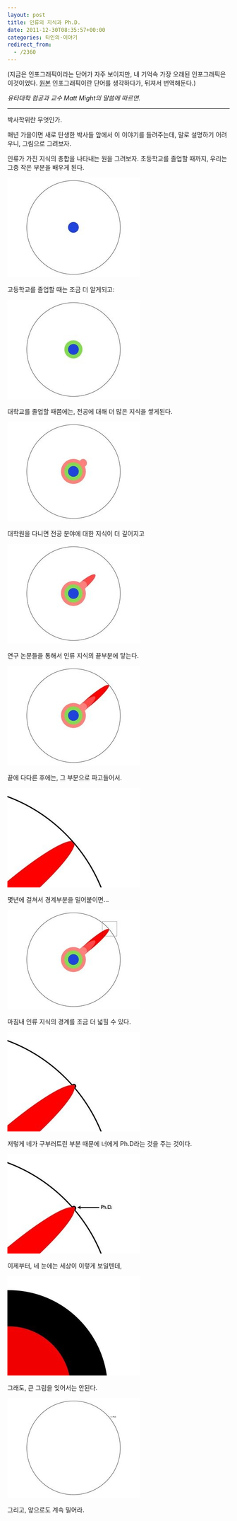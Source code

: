 ```yaml
---
layout: post
title: 인류의 지식과 Ph.D.
date: 2011-12-30T08:35:57+00:00
categories: 타인의-이야기
redirect_from:
  - /2360
---
```


 

(지금은 인포그래픽이라는 단어가 자주 보이지만, 내 기억속 가장 오래된 인포그래픽은 이것이었다. <a title="기즈모" href="http://gizmodo.com/5613794/what-is-exactly-a-doctorate" target="_blank" rel="noopener">원본</a> 인포그래픽이란 단어를 생각하다가, 뒤져서 번역해둔다.)

<em>유타대학 컴공과 교수 Matt Might의 말씀에 따르면.</em>

<hr />

박사학위란 무엇인가.

매년 가을이면 새로 탄생한 박사들 앞에서 이 이야기를 들려주는데, 말로 설명하기 어려우니, 그림으로 그려보자.

인류가 가진 지식의 총합을 나타내는 원을 그려보자. 초등학교를 졸업할 때까지, 우리는 그중 작은 부분을 배우게 된다.

![ ](/assets/media/uploads_1_cfile5.uf.186267504EFD76E2196BEE.jpg)

 

고등학교를 졸업할 때는 조금 더 알게되고:

![ ](/assets/media/uploads_1_cfile7.uf.115273504EFD76DD288B12.jpg)

 

대학교를 졸업할 때쯤에는, 전공에 대해 더 많은 지식을 쌓게된다.

![ ](/assets/media/uploads_1_cfile22.uf.20591F504EFD76E323FE18.jpg)

 

대학원을 다니면 전공 분야에 대한 지식이 더 깊어지고

![ ](/assets/media/uploads_1_cfile21.uf.154C49504EFD76DE2FA09C.jpg)

 

연구 논문들을 통해서 인류 지식의 끝부분에 닿는다.

![ ](/assets/media/uploads_1_cfile7.uf.195436504EFD76DF3225D9.jpg)

 

끝에 다다른 후에는, 그 부분으로 파고들어서.

![ ](/assets/media/uploads_1_cfile29.uf.20551B504EFD76DE249F70.jpg)

 

몇년에 걸쳐서 경계부분을 밀어붙이면…

![ ](/assets/media/uploads_1_cfile9.uf.115A46504EFD76DF21BE39.jpg)

 

마침내 인류 지식의 경계를 조금 더 넓힐 수 있다.

![ ](/assets/media/uploads_1_cfile26.uf.136946504EFD76DE125031.jpg)

 

저렇게 네가 구부러트린 부분 때문에 너에게 Ph.D라는 것을 주는 것이다.

![ ](/assets/media/uploads_1_cfile2.uf.115059504EFD76DB2B9E74.jpg)

 

이제부터, 네 눈에는 세상이 이렇게 보일텐데,

![ ](/assets/media/uploads_1_cfile25.uf.195751504EFD76DC267F52.jpg)

 

그래도, 큰 그림을 잊어서는 안된다.

![ ](/assets/media/uploads_1_cfile2.uf.174BD3504EFD76E232BFBE.jpg)

 

그리고, 앞으로도 계속 밀어라.

 
<div id=comments>
</div>
